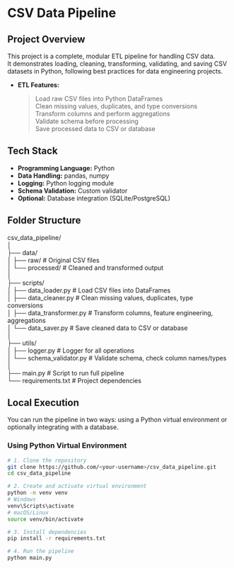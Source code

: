# CSV Data Pipeline

## Project Overview

This project is a complete, modular ETL pipeline for handling CSV data.  
It demonstrates loading, cleaning, transforming, validating, and saving CSV datasets in Python, following best practices for data engineering projects.

- **ETL Features:**
    > Load raw CSV files into Python DataFrames  
    > Clean missing values, duplicates, and type conversions  
    > Transform columns and perform aggregations  
    > Validate schema before processing  
    > Save processed data to CSV or database  

## Tech Stack

- **Programming Language:** Python
- **Data Handling:** pandas, numpy
- **Logging:** Python logging module
- **Schema Validation:** Custom validator
- **Optional:** Database integration (SQLite/PostgreSQL)

## Folder Structure

csv_data_pipeline/\
│\
├── data/\
│   ├── raw/            # Original CSV files\
│   └── processed/      # Cleaned and transformed output\
│\
├── scripts/\
│   ├── data_loader.py      # Load CSV files into DataFrames\
│   ├── data_cleaner.py     # Clean missing values, duplicates, type conversions\
│   ├── data_transformer.py # Transform columns, feature engineering, aggregations\
│   └── data_saver.py       # Save cleaned data to CSV or database\
│\
├── utils/\
│   ├── logger.py           # Logger for all operations\
│   └── schema_validator.py # Validate schema, check column names/types\
│\
├── main.py                 # Script to run full pipeline\
└── requirements.txt        # Project dependencies

## Local Execution

You can run the pipeline in two ways: using a Python virtual environment or optionally integrating with a database.

### Using Python Virtual Environment

```bash
# 1. Clone the repository
git clone https://github.com/<your-username>/csv_data_pipeline.git
cd csv_data_pipeline

# 2. Create and activate virtual environment
python -m venv venv
# Windows
venv\Scripts\activate
# macOS/Linux
source venv/bin/activate

# 3. Install dependencies
pip install -r requirements.txt

# 4. Run the pipeline
python main.py

